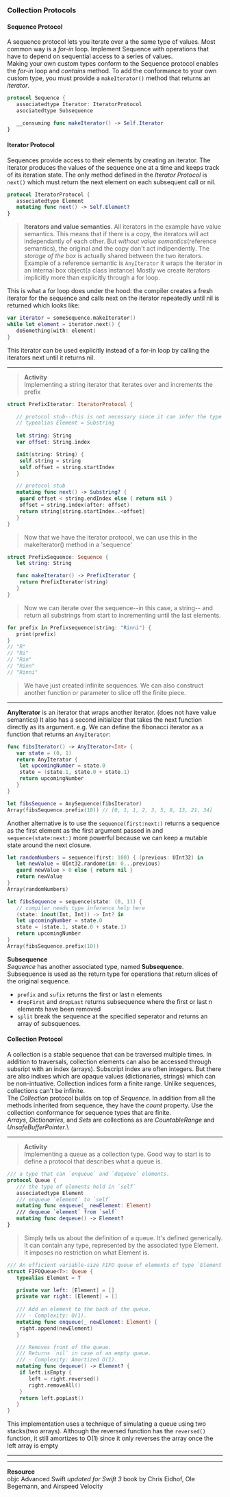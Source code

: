 ### Collection Protocols

#### Sequence Protocol
A sequence protocol lets you iterate over a the same type of values. Most common way is a *for-in* loop. Implement Sequence with operations that have to depend on sequential access to a series of values.\
Making your own custom types conform to the Sequence protocol enables the *for-in* loop and *contains* method. To add the conformance to your own custom type, you must provide a ```makeIterator()``` method that returns an *iterator*.

```Swift
protocol Sequence {
   associatedtype Iterator: IteratorProtocol
   asociatedtype Subsequence

   __consuming func makeIterator() -> Self.Iterator
}
``` 

#### Iterator Protocol
Sequences provide access to their elements by creating an iterator. The iterator produces the values of the sequence one at a time and keeps track of its iteration state. The only method defined in the *Iterator Protocol* is ```next()``` which must return the next element on each subsequent call or nil. 

```swift
protocol IteratorProtocol {
   associatedtype Element
   mutating func next() -> Self.Element?
}
```

> **Iterators and value semantics**. All iterators in the example have value semantics. This means that if there is a copy, the iterators will act independantly of each other. But *without value semantics*(reference semantics), the original and the copy don't act indipendently. The *storage of the box* is actually shared between the two iterators. Example of a reference semantic is ```AnyIterator``` it wraps the iterator in an internal box object(a class instance)
> Mostly we create iterators implicitly more than explicitly through a for loop. 

This is what a for loop does under the hood: the compiler creates a fresh iterator for the sequence and calls next on the iterator repeatedly until nil is returned which looks like:

```swift
var iterator = someSequence.makeIterator()
while let element = iterator.next() {
   doSomething(with: element)
}
```
This iterator can be used explicitly instead of a for-in loop by calling the iterators next until it returns nil.

---

> **Activity**\
> Implementing a string iterator that iterates over and increments the prefix

```swift
struct PrefixIterator: IteratorProtocol {

   // protocol stub--this is not necessary since it can infer the type when called the PrefixSequence
   // typealias Element = Substring
   
   let string: String
   var offset: String.index

   init(string: String) {
   	self.string = string
   	self.offset = string.startIndex
   }

   // protocol stub
   mutating func next() -> Substring? {
   	guard offset < string.endIndex else { return nil }
   	offset = string.index(after: offset)
   	return string[string.startIndex..<offset]
   }
}
```
> Now that we have the iterator protocol, we can use this in the makeIterator() method in a 'sequence'
```swift
struct PrefixSequence: Sequence {
   let string: String

   func makeIterator() -> PrefixIterator {
   	return PrefixIterator(string)
   }
}
```
> Now we can iterate over the sequence--in this case, a string-- and return all substrings from start to incrementing until the last elements.
```swift
for prefix in Prefixsequence(string: "Rinni") {
   print(prefix)
}
// "R"
// "Ri"
// "Rin"
// "Rinn"
// "Rinni"
```
> We have just created infinite sequences. We can also construct another function or parameter to slice off the finite piece.

---

**AnyIterator** is an iterator that wraps another iterator. (does not have value semantics) It also has a second initializer that takes the next function directly as its argument. e.g. We can define the fibonacci iterator as a function that returns an ```AnyIterator```:

```swift
func fibsIterator() -> AnyIterator<Int> {
   var state = (0, 1)
   return AnyIterator {
   	let upcomingNumber = state.0
   	state = (state.1, state.0 + state.1)
   	return upcomingNumber
   }
}

let fibsSequence = AnySequence(fibsIterator)
Array(fibsSequence.prefix(10)) // [0, 1, 1, 2, 3, 5, 8, 13, 21, 34]
```

Another alternative is to use the ```sequence(first:next:)``` returns a sequence as the first element as the first argument passed in and ```sequence(state:next:)``` more powerful because we can keep a mutable state around the next closure.

```swift
let randomNumbers = sequence(first: 100) { (previous: UInt32) in
   let newValue = UInt32.randome(in: 0...previous)
   guard newValue > 0 else { return nil }
   return newValue
}
Array(randomNumbers) 

let fibsSequence = sequence(state: (0, 1)) {
   // compiler needs type inference help here
   (state: inout(Int, Int)) -> Int? in
   let upcomingNumber = state.0
   state = (state.1, state.0 + state.1)
   return upcomingNumber
}
Array(fibsSequence.prefix(10))
```

**Subsequence**\
*Sequence* has another associated type, named **Subsequence**. Subsequence is used as the return type for operations that return slices of the original sequence.
- ```prefix``` and ```sufix``` returns the first or last n elements
- ```dropFirst``` and ```dropLast``` returns subsequence where the first or last n elements have been removed
- ```split``` break the sequence at the specified seperator and returns an array of subsquences.

#### Collection Protocol
A collection is a stable sequence that can be traversed multiple times. In addition to traversals, collection elements can also be accessed through subsript with an index (arrays). Subscript index are often integers. But there are also indixes which are opaque values (dictionaries, strings) which can be non-intuative. Collection indices form a finite range. Unlike sequences, collections can't be infinite.\
The *Collection* protocol builds on top of *Sequence*. In addition from all the methods inherited from sequence, they have the *count* property. Use the collection conformance for sequence types that are finite.\
*Arrays*, *Dictionaries*, and *Sets* are collections as are *CountableRange* and *UnsafeBufferPointer*.\

---

> **Activity**\
> Implementing a queue as a collection type.
> Good way to start is to define a protocol that describes what a queue is.

```swift
/// a type that can `enqueue` and `dequeue` elements.
protocol Queue {
   /// the type of elements held in `self`
   associatedtype Element
   /// enqueue `element` to `self`
   mutating func enqueue(_ newElement: Element)
   /// dequeue `element` from `self`
   mutating func dequeue() -> Element?
}
```
> Simply tells us about the definition of a queue. It's defined generically. It can contain any type, represented by the associated type Element. It imposes no restriction on what Element is. 

```swift
/// An efficient variable-size FIFO queue of elements of type `Element`
struct FIFOQueue<T>: Queue {
   typealias Element = T

   private var left: [Element] = []
   private var right: [Element] = []
   
   /// Add an element to the back of the queue.
   /// - Complexity: O(1).
   mutating func enqueue(_ newElement: Element) {
   	right.append(newElement)
   }

   /// Removes front of the queue.
   /// Returns `nil` in case of an empty queue.
   /// - Complexity: Amortized O(1).
   mutating func dequeue() -> Element? {
   	if left.isEmpty {
   	   left = right.reversed()
   	   right.removeAll()
   	}
   	return left.popLast()
   }
}
```

This implementation uses a technique of simulating a queue using two stacks(two arrays). Although the reversed function has the ```reversed()``` function, it still amortizes to O(1) since it only reverses the array once the left array is empty

---


---


**Resource**\
objc Advanced Swift *updated for Swift 3* book by Chris Eidhof, Ole Begemann, and Airspeed Velocity